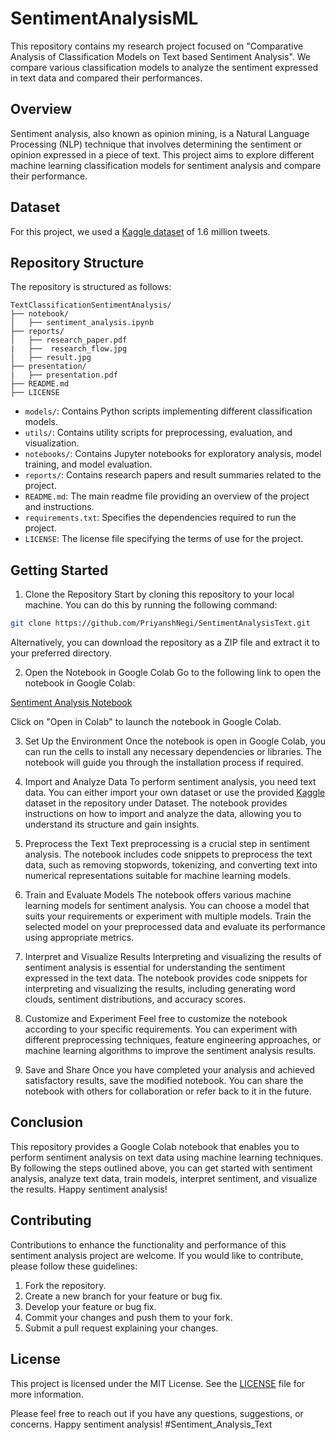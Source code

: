 # SentimentAnalysisML

This repository contains my research project focused on "Comparative Analysis of Classification Models on Text based Sentiment Analysis". We compare various classification models to analyze the sentiment expressed in text data and compared their performances.

## Overview

Sentiment analysis, also known as opinion mining, is a Natural Language Processing (NLP) technique that involves determining the sentiment or opinion expressed in a piece of text. This project aims to explore different machine learning classification models for sentiment analysis and compare their performance.

## Dataset

For this project, we used a [Kaggle dataset](https://www.kaggle.com/datasets/kazanova/sentiment140) of 1.6 million tweets. 

## Repository Structure

The repository is structured as follows:

```
TextClassificationSentimentAnalysis/
├── notebook/
│   ├── sentiment_analysis.ipynb
├── reports/
│   ├── research_paper.pdf
|   ├──  research_flow.jpg
│   ├── result.jpg
├── presentation/
|   ├── presentation.pdf 
├── README.md
├── LICENSE
```

- `models/`: Contains Python scripts implementing different classification models.
- `utils/`: Contains utility scripts for preprocessing, evaluation, and visualization.
- `notebooks/`: Contains Jupyter notebooks for exploratory analysis, model training, and model evaluation.
- `reports/`: Contains research papers and result summaries related to the project.
- `README.md`: The main readme file providing an overview of the project and instructions.
- `requirements.txt`: Specifies the dependencies required to run the project.
- `LICENSE`: The license file specifying the terms of use for the project.

## Getting Started

1. Clone the Repository
Start by cloning this repository to your local machine. You can do this by running the following command:

```bash
git clone https://github.com/PriyanshNegi/SentimentAnalysisText.git
```

Alternatively, you can download the repository as a ZIP file and extract it to your preferred directory.

2. Open the Notebook in Google Colab
Go to the following link to open the notebook in Google Colab:

[Sentiment Analysis Notebook](https://colab.research.google.com/drive/18hlkut6_OA1V-n-FqsvLLzlHoU84zyXW?usp=sharing)

Click on "Open in Colab" to launch the notebook in Google Colab.

3. Set Up the Environment
Once the notebook is open in Google Colab, you can run the cells to install any necessary dependencies or libraries. The notebook will guide you through the installation process if required.

4. Import and Analyze Data
To perform sentiment analysis, you need text data. You can either import your own dataset or use the provided [Kaggle](https://www.kaggle.com/datasets/kazanova/sentiment140) dataset in the repository under Dataset. The notebook provides instructions on how to import and analyze the data, allowing you to understand its structure and gain insights.

5. Preprocess the Text
Text preprocessing is a crucial step in sentiment analysis. The notebook includes code snippets to preprocess the text data, such as removing stopwords, tokenizing, and converting text into numerical representations suitable for machine learning models.

6. Train and Evaluate Models
The notebook offers various machine learning models for sentiment analysis. You can choose a model that suits your requirements or experiment with multiple models. Train the selected model on your preprocessed data and evaluate its performance using appropriate metrics.

7. Interpret and Visualize Results
Interpreting and visualizing the results of sentiment analysis is essential for understanding the sentiment expressed in the text data. The notebook provides code snippets for interpreting and visualizing the results, including generating word clouds, sentiment distributions, and accuracy scores.

8. Customize and Experiment
Feel free to customize the notebook according to your specific requirements. You can experiment with different preprocessing techniques, feature engineering approaches, or machine learning algorithms to improve the sentiment analysis results.

9. Save and Share
Once you have completed your analysis and achieved satisfactory results, save the modified notebook. You can share the notebook with others for collaboration or refer back to it in the future.

## Conclusion

This repository provides a Google Colab notebook that enables you to perform sentiment analysis on text data using machine learning techniques. By following the steps outlined above, you can get started with sentiment analysis, analyze text data, train models, interpret sentiment, and visualize the results. Happy sentiment analysis!

## Contributing

Contributions to enhance the functionality and performance of this sentiment analysis project are welcome. If you would like to contribute, please follow these guidelines:

1. Fork the repository.
2. Create a new branch for your feature or bug fix.
3. Develop your feature or bug fix.
4. Commit your changes and push them to your fork.
5. Submit a pull request explaining your changes.

## License

This project is licensed under the MIT License. See the [LICENSE](LICENSE) file for more information.

Please feel free to reach out if you have any questions, suggestions, or concerns. Happy sentiment analysis! #Sentiment_Analysis_Text
